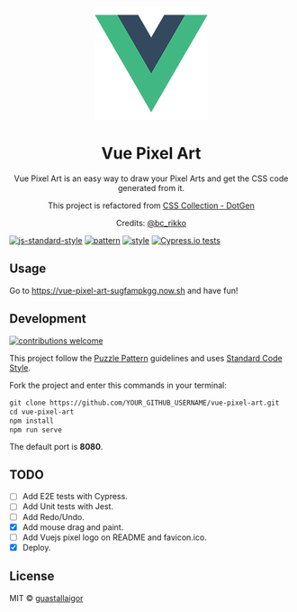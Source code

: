 <div align="center">
  <img src="./src/assets/logo.png" width="200px">
  <h1>Vue Pixel Art</h1>
</div>

<p align="center">
  Vue Pixel Art is an easy way to draw your Pixel Arts and get the CSS code generated from it.  
</p>
<p align="center">
  This project is refactored from <a href="https://bcrikko.github.io/css-collection/tool/dotgen/index.html" target="_blank">CSS Collection - DotGen</a>    
</p>
<p align="center">
  Credits: <a href="https://github.com/BcRikko" target="_blank">@bc_rikko</a>
</p>

[![js-standard-style](https://img.shields.io/badge/code%20style-standard-brightgreen.svg)](http://standardjs.com/)
[![pattern](https://img.shields.io/badge/pattern-puzzle--pattern-orange.svg)](https://github.com/guastallaigor/puzzle-pattern/)
[![style](https://img.shields.io/badge/style-NES.css-red.svg)](https://nostalgic-css.github.io/NES.css/)
[![Cypress.io tests](https://img.shields.io/badge/cypress.io-tests-green.svg)](https://cypress.io)

## Usage

Go to https://vue-pixel-art-sugfampkgg.now.sh and have fun!

## Development

[![contributions welcome](https://img.shields.io/badge/contributions-welcome-brightgreen.svg?style=flat)](https://github.com/dwyl/esta/issues)

This project follow the [Puzzle Pattern](https://github.com/guastallaigor/puzzle-pattern) guidelines and uses [Standard Code Style](https://github.com/standard/standard).

Fork the project and enter this commands in your terminal:

```
git clone https://github.com/YOUR_GITHUB_USERNAME/vue-pixel-art.git
cd vue-pixel-art
npm install
npm run serve
```

The default port is **8080**.

## TODO

* [ ] Add E2E tests with Cypress.
* [ ] Add Unit tests with Jest.
* [ ] Add Redo/Undo.
* [X] Add mouse drag and paint.
* [ ] Add Vuejs pixel logo on README and favicon.ico.
* [X] Deploy.

## License

MIT © [guastallaigor](https://github.com/guastallaigor/vue-pixel-art/blob/master/LICENSE)

